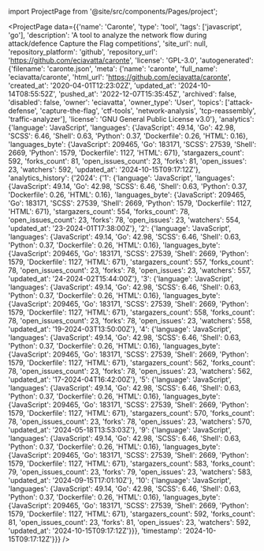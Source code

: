 
import ProjectPage from '@site/src/components/Pages/project';

<ProjectPage
    data={{'name': 'Caronte', 'type': 'tool', 'tags': ['javascript', 'go'], 'description': 'A tool to analyze the network flow during attack/defence Capture the Flag competitions', 'site_url': null, 'repository_platform': 'github', 'repository_url': 'https://github.com/eciavatta/caronte', 'license': 'GPL-3.0', 'autogenerated': {'filename': 'caronte.json', 'meta': {'name': 'caronte', 'full_name': 'eciavatta/caronte', 'html_url': 'https://github.com/eciavatta/caronte', 'created_at': '2020-04-01T12:23:02Z', 'updated_at': '2024-10-14T08:55:52Z', 'pushed_at': '2022-12-07T15:35:45Z', 'archived': false, 'disabled': false, 'owner': 'eciavatta', 'owner_type': 'User', 'topics': ['attack-defense', 'capture-the-flag', 'ctf-tools', 'network-analysis', 'tcp-reassembly', 'traffic-analyzer'], 'license': 'GNU General Public License v3.0'}, 'analytics': {'language': 'JavaScript', 'languages': {'JavaScript': 49.14, 'Go': 42.98, 'SCSS': 6.46, 'Shell': 0.63, 'Python': 0.37, 'Dockerfile': 0.26, 'HTML': 0.16}, 'languages_byte': {'JavaScript': 209465, 'Go': 183171, 'SCSS': 27539, 'Shell': 2669, 'Python': 1579, 'Dockerfile': 1127, 'HTML': 671}, 'stargazers_count': 592, 'forks_count': 81, 'open_issues_count': 23, 'forks': 81, 'open_issues': 23, 'watchers': 592, 'updated_at': '2024-10-15T09:17:12Z'}, 'analytics_history': {'2024': {'1': {'language': 'JavaScript', 'languages': {'JavaScript': 49.14, 'Go': 42.98, 'SCSS': 6.46, 'Shell': 0.63, 'Python': 0.37, 'Dockerfile': 0.26, 'HTML': 0.16}, 'languages_byte': {'JavaScript': 209465, 'Go': 183171, 'SCSS': 27539, 'Shell': 2669, 'Python': 1579, 'Dockerfile': 1127, 'HTML': 671}, 'stargazers_count': 554, 'forks_count': 78, 'open_issues_count': 23, 'forks': 78, 'open_issues': 23, 'watchers': 554, 'updated_at': '23-2024-01T17:38:00Z'}, '2': {'language': 'JavaScript', 'languages': {'JavaScript': 49.14, 'Go': 42.98, 'SCSS': 6.46, 'Shell': 0.63, 'Python': 0.37, 'Dockerfile': 0.26, 'HTML': 0.16}, 'languages_byte': {'JavaScript': 209465, 'Go': 183171, 'SCSS': 27539, 'Shell': 2669, 'Python': 1579, 'Dockerfile': 1127, 'HTML': 671}, 'stargazers_count': 557, 'forks_count': 78, 'open_issues_count': 23, 'forks': 78, 'open_issues': 23, 'watchers': 557, 'updated_at': '24-2024-02T15:44:00Z'}, '3': {'language': 'JavaScript', 'languages': {'JavaScript': 49.14, 'Go': 42.98, 'SCSS': 6.46, 'Shell': 0.63, 'Python': 0.37, 'Dockerfile': 0.26, 'HTML': 0.16}, 'languages_byte': {'JavaScript': 209465, 'Go': 183171, 'SCSS': 27539, 'Shell': 2669, 'Python': 1579, 'Dockerfile': 1127, 'HTML': 671}, 'stargazers_count': 558, 'forks_count': 78, 'open_issues_count': 23, 'forks': 78, 'open_issues': 23, 'watchers': 558, 'updated_at': '19-2024-03T13:50:00Z'}, '4': {'language': 'JavaScript', 'languages': {'JavaScript': 49.14, 'Go': 42.98, 'SCSS': 6.46, 'Shell': 0.63, 'Python': 0.37, 'Dockerfile': 0.26, 'HTML': 0.16}, 'languages_byte': {'JavaScript': 209465, 'Go': 183171, 'SCSS': 27539, 'Shell': 2669, 'Python': 1579, 'Dockerfile': 1127, 'HTML': 671}, 'stargazers_count': 562, 'forks_count': 78, 'open_issues_count': 23, 'forks': 78, 'open_issues': 23, 'watchers': 562, 'updated_at': '17-2024-04T16:42:00Z'}, '5': {'language': 'JavaScript', 'languages': {'JavaScript': 49.14, 'Go': 42.98, 'SCSS': 6.46, 'Shell': 0.63, 'Python': 0.37, 'Dockerfile': 0.26, 'HTML': 0.16}, 'languages_byte': {'JavaScript': 209465, 'Go': 183171, 'SCSS': 27539, 'Shell': 2669, 'Python': 1579, 'Dockerfile': 1127, 'HTML': 671}, 'stargazers_count': 570, 'forks_count': 78, 'open_issues_count': 23, 'forks': 78, 'open_issues': 23, 'watchers': 570, 'updated_at': '2024-05-18T13:53:03Z'}, '9': {'language': 'JavaScript', 'languages': {'JavaScript': 49.14, 'Go': 42.98, 'SCSS': 6.46, 'Shell': 0.63, 'Python': 0.37, 'Dockerfile': 0.26, 'HTML': 0.16}, 'languages_byte': {'JavaScript': 209465, 'Go': 183171, 'SCSS': 27539, 'Shell': 2669, 'Python': 1579, 'Dockerfile': 1127, 'HTML': 671}, 'stargazers_count': 583, 'forks_count': 79, 'open_issues_count': 23, 'forks': 79, 'open_issues': 23, 'watchers': 583, 'updated_at': '2024-09-15T17:01:10Z'}, '10': {'language': 'JavaScript', 'languages': {'JavaScript': 49.14, 'Go': 42.98, 'SCSS': 6.46, 'Shell': 0.63, 'Python': 0.37, 'Dockerfile': 0.26, 'HTML': 0.16}, 'languages_byte': {'JavaScript': 209465, 'Go': 183171, 'SCSS': 27539, 'Shell': 2669, 'Python': 1579, 'Dockerfile': 1127, 'HTML': 671}, 'stargazers_count': 592, 'forks_count': 81, 'open_issues_count': 23, 'forks': 81, 'open_issues': 23, 'watchers': 592, 'updated_at': '2024-10-15T09:17:12Z'}}}, 'timestamp': '2024-10-15T09:17:12Z'}}}
/>
